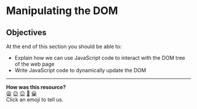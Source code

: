 # Manipulating the DOM

## Objectives

At the end of this section you should be able to:
 * Explain how we can use JavaScript code to interact with the DOM tree of the web page
 * Write JavaScript code to dynamically update the DOM

<!-- BEGIN GENERATED SECTION DO NOT EDIT -->

---

**How was this resource?**  
[😫](https://airtable.com/shrUJ3t7KLMqVRFKR?prefill_Repository=makersacademy%2Fjavascript-react-applications&prefill_File=webpages%2F2_manipulating_the_dom.md&prefill_Sentiment=😫) [😕](https://airtable.com/shrUJ3t7KLMqVRFKR?prefill_Repository=makersacademy%2Fjavascript-react-applications&prefill_File=webpages%2F2_manipulating_the_dom.md&prefill_Sentiment=😕) [😐](https://airtable.com/shrUJ3t7KLMqVRFKR?prefill_Repository=makersacademy%2Fjavascript-react-applications&prefill_File=webpages%2F2_manipulating_the_dom.md&prefill_Sentiment=😐) [🙂](https://airtable.com/shrUJ3t7KLMqVRFKR?prefill_Repository=makersacademy%2Fjavascript-react-applications&prefill_File=webpages%2F2_manipulating_the_dom.md&prefill_Sentiment=🙂) [😀](https://airtable.com/shrUJ3t7KLMqVRFKR?prefill_Repository=makersacademy%2Fjavascript-react-applications&prefill_File=webpages%2F2_manipulating_the_dom.md&prefill_Sentiment=😀)  
Click an emoji to tell us.

<!-- END GENERATED SECTION DO NOT EDIT -->
